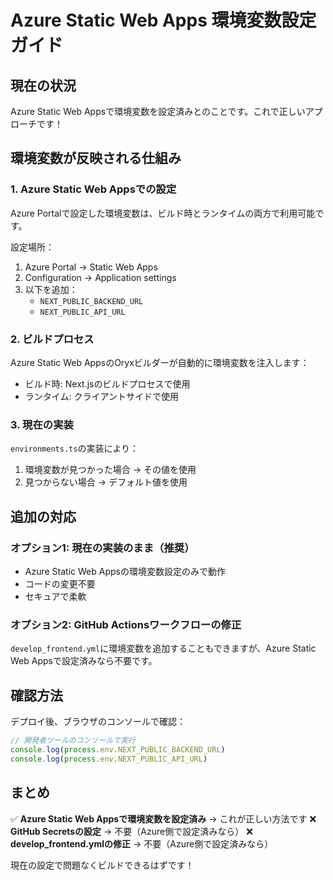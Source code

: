 # Azure Static Web Apps 環境変数設定ガイド

## 現在の状況

Azure Static Web Appsで環境変数を設定済みとのことです。これで正しいアプローチです！

## 環境変数が反映される仕組み

### 1. Azure Static Web Appsでの設定
Azure Portalで設定した環境変数は、ビルド時とランタイムの両方で利用可能です。

設定場所：
1. Azure Portal → Static Web Apps
2. Configuration → Application settings
3. 以下を追加：
   - `NEXT_PUBLIC_BACKEND_URL`
   - `NEXT_PUBLIC_API_URL`

### 2. ビルドプロセス
Azure Static Web AppsのOryxビルダーが自動的に環境変数を注入します：
- ビルド時: Next.jsのビルドプロセスで使用
- ランタイム: クライアントサイドで使用

### 3. 現在の実装
`environments.ts`の実装により：
1. 環境変数が見つかった場合 → その値を使用
2. 見つからない場合 → デフォルト値を使用

## 追加の対応

### オプション1: 現在の実装のまま（推奨）
- Azure Static Web Appsの環境変数設定のみで動作
- コードの変更不要
- セキュアで柔軟

### オプション2: GitHub Actionsワークフローの修正
`develop_frontend.yml`に環境変数を追加することもできますが、Azure Static Web Appsで設定済みなら不要です。

## 確認方法

デプロイ後、ブラウザのコンソールで確認：
```javascript
// 開発者ツールのコンソールで実行
console.log(process.env.NEXT_PUBLIC_BACKEND_URL)
console.log(process.env.NEXT_PUBLIC_API_URL)
```

## まとめ

✅ **Azure Static Web Appsで環境変数を設定済み** → これが正しい方法です
❌ **GitHub Secretsの設定** → 不要（Azure側で設定済みなら）
❌ **develop_frontend.ymlの修正** → 不要（Azure側で設定済みなら）

現在の設定で問題なくビルドできるはずです！